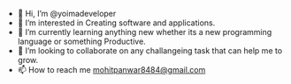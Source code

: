 - 👋 Hi, I’m @yoimadeveloper
- 👀 I’m interested in Creating software and applications.
- 🌱 I’m currently learning anything new whether its a new programming language or something Productive.  
- 💞️ I’m looking to collaborate on any challangeing task that can help me to grow.
- 📫 How to reach me mohitpanwar8484@gmail.com

<!---
yoimadeveloper/yoimadeveloper is a ✨ special ✨ repository because its `README.md` (this file) appears on your GitHub profile.
You can click the Preview link to take a look at your changes.
--->
